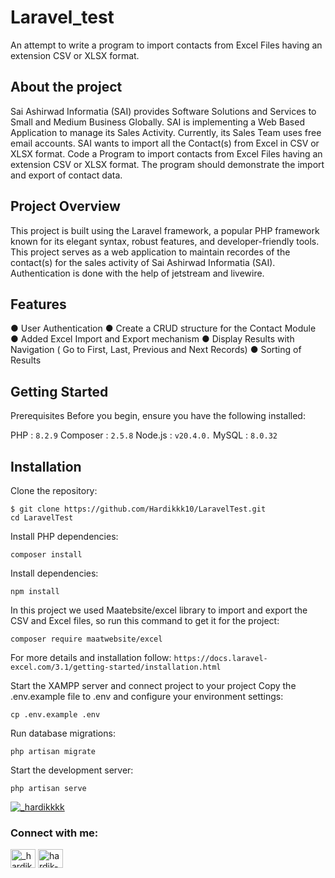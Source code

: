 # Laravel_test

An attempt to write a program to import contacts from Excel Files having an extension CSV or XLSX format.

## About the project

Sai Ashirwad Informatia (SAI) provides Software Solutions and Services to Small and Medium Business Globally. SAI is implementing a Web Based Application to manage its Sales Activity. Currently, its Sales Team uses free email accounts. SAI wants to import all the Contact(s) from Excel in CSV or XLSX format.
Code a Program to import contacts from Excel Files having an extension CSV or XLSX format.
The program should demonstrate the import and export of contact data.

## Project Overview

This project is built using the Laravel framework, a popular PHP framework known for its elegant syntax, robust features, and developer-friendly tools. This project serves as a web application to maintain recordes of the contact(s) for the sales activity of Sai Ashirwad Informatia (SAI). Authentication is done with the help of jetstream and livewire.

## Features

● User Authentication
● Create a CRUD structure for the Contact Module
● Added Excel Import and Export mechanism
● Display Results with Navigation ( Go to First, Last, Previous and Next Records)
● Sorting of Results

## Getting Started

Prerequisites
Before you begin, ensure you have the following installed:

PHP : `8.2.9`
Composer : `2.5.8`
Node.js : `v20.4.0.`
MySQL : `8.0.32`

## Installation

Clone the repository:

```
$ git clone https://github.com/Hardikkk10/LaravelTest.git 
cd LaravelTest
```


Install PHP dependencies:

```
composer install
```

Install dependencies:

```
npm install
```

In this project we used Maatebsite/excel library to import and export the CSV and Excel files, so run this command to get it for the project:

```
composer require maatwebsite/excel
```

For more details and installation follow:
`https://docs.laravel-excel.com/3.1/getting-started/installation.html`

Start the XAMPP server and connect project to your project
Copy the .env.example file to .env and configure your environment settings:

`cp .env.example .env`

Run database migrations:

```
php artisan migrate
```

Start the development server:

```
php artisan serve
```

<p align="left"> <a href="https://twitter.com/hardikkkk1" target="blank"><img src="https://img.shields.io/twitter/follow/_hardikkkk?logo=twitter&style=for-the-badge" alt="_hardikkkk" /></a> </p>

<h3 align="left">Connect with me:</h3>
<p align="left">
<a href="https://twitter.com/hardikkkk1" target="blank"><img align="center" src="https://raw.githubusercontent.com/rahuldkjain/github-profile-readme-generator/master/src/images/icons/Social/twitter.svg" alt="_hardikkkk" height="30" width="40" /></a>
<a href="https://linkedin.com/in/hardik-mhatre" target="blank"><img align="center" src="https://raw.githubusercontent.com/rahuldkjain/github-profile-readme-generator/master/src/images/icons/Social/linked-in-alt.svg" alt="hardik-mhatre" height="30" width="40" /></a>
</p>
